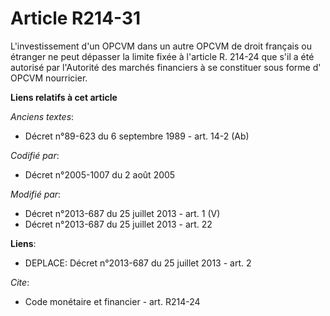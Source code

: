 # Article R214-31

L'investissement d'un      OPCVM dans un autre      OPCVM de droit français ou étranger ne peut dépasser la limite fixée à
l'article R. 214-24 que s'il a été autorisé par l'Autorité des marchés financiers à se constituer sous forme d'      OPCVM
nourricier.

**Liens relatifs à cet article**

_Anciens textes_:

  - Décret n°89-623 du 6 septembre 1989 - art. 14-2 (Ab)

_Codifié par_:

  - Décret n°2005-1007 du 2 août 2005

_Modifié par_:

  - Décret n°2013-687 du 25 juillet 2013 - art. 1 (V)
  - Décret n°2013-687 du 25 juillet 2013 - art. 22

**Liens**:

  - DEPLACE: Décret n°2013-687 du 25 juillet 2013 - art. 2

_Cite_:

  - Code monétaire et financier - art. R214-24
